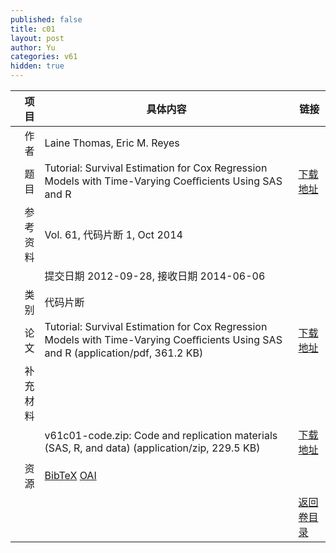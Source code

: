 ```yaml
---
published: false
title: c01
layout: post
author: Yu
categories: v61
hidden: true
---
```


| 项目 | 具体内容 | 链接 |
|---:|---|---|
| 作者 | Laine Thomas, Eric M. Reyes| |
| 题目 |Tutorial: Survival Estimation for Cox Regression  Models with Time-Varying Coeﬃcients Using SAS  and R | [下载地址](http://www.jstatsoft.org/v61/c01/paper) |
| 参考资料 |Vol. 61, 代码片断 1, Oct 2014 | |
| | 提交日期 2012-09-28, 接收日期 2014-06-06| | 
| 类别 | 代码片断| |
| 论文 | Tutorial: Survival Estimation for Cox Regression  Models with Time-Varying Coeﬃcients Using SAS  and R  (application/pdf, 361.2 KB)| [下载地址](http://www.jstatsoft.org/v61/c01/paper) |
| 补充材料 | | |
| |v61c01-code.zip: Code and replication materials (SAS, R, and data)  (application/zip, 229.5 KB)|  [下载地址](http://www.jstatsoft.org/v61/c01/supp/1) |
| 资源 | [BibTeX](http://www.jstatsoft.org/v61/c01/bibtex) [OAI](http://www.jstatsoft.org/oai?verb=GetRecord&identifier=oai.jstatsoft/v61/c01&prefix=oai_dc)| |
| |  | [返回卷目录]({{site.baseurl}}/volume/v61.html) |
